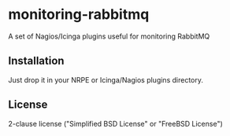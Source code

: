 # monitoring-rabbitmq
A set of Nagios/Icinga plugins useful for monitoring RabbitMQ

## Installation
Just drop it in your NRPE or Icinga/Nagios plugins directory.


## License

2-clause license ("Simplified BSD License" or "FreeBSD License")
